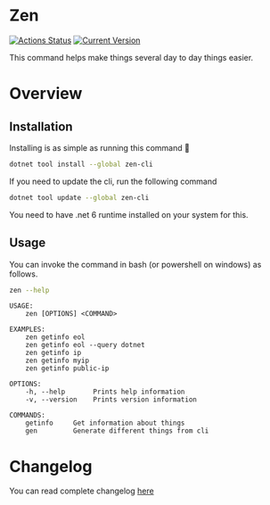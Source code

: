 # Zen
[![Actions Status](https://github.com/ZenExtensions/zen-cli/workflows/.NET%20Core%20Publish/badge.svg)](https://github.com/ZenExtensions/zen-cli/actions) [![Current Version](https://img.shields.io/badge/Version-1.3.2-brightgreen?logo=nuget&labelColor=30363D)](./CHANGELOG.md#132--2022-04-19)

This command helps make things several day to day things easier.

# Overview
## Installation
Installing is as simple as running this command 🤟
```bash
dotnet tool install --global zen-cli
```
If you need to update the cli, run the following command
```bash
dotnet tool update --global zen-cli
```
You need to have .net 6 runtime installed on your system for this.

## Usage
You can invoke the command in bash (or powershell on windows) as follows.
```bash
zen --help
```

```
USAGE:
    zen [OPTIONS] <COMMAND>

EXAMPLES:
    zen getinfo eol
    zen getinfo eol --query dotnet
    zen getinfo ip
    zen getinfo myip
    zen getinfo public-ip

OPTIONS:
    -h, --help       Prints help information   
    -v, --version    Prints version information

COMMANDS:
    getinfo     Get information about things      
    gen         Generate different things from cli
```
# Changelog
You can read complete changelog [here](./CHANGELOG.md)